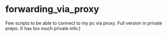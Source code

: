 # forwarding_via_proxy
Few scripts to be able to connect to my pc via proxy.
Full version in private prepo. It has too much private info:)

